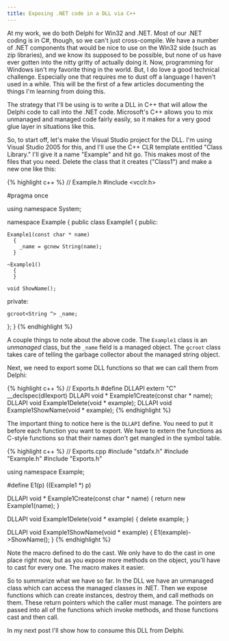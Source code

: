 ```yaml
---
title: Exposing .NET code in a DLL via C++
---
```

At my work, we do both Delphi for Win32 and .NET. Most of our .NET coding is
in C#, though, so we can't just cross-compile. We have a number of .NET
components that would be nice to use on the Win32 side (such as zip
libraries), and we know its supposed to be possible, but none of us have ever
gotten into the nitty gritty of actually doing it. Now, programming for
Windows isn't my favorite thing in the world. But, I do love a good technical
challenge. Especially one that requires me to dust off a language I haven't
used in a while. This will be the first of a few articles documenting the
things I'm learning from doing this.

The strategy that I'll be using is to write a DLL in C++ that will allow the
Delphi code to call into the .NET code. Microsoft's C++ allows you to mix
unmanaged and managed code fairly easily, so it makes for a very good glue
layer in situations like this.

So, to start off, let's make the Visual Studio project for the DLL. I'm using
Visual Studio 2005 for this, and I'll use the C++ CLR template entitled "Class
Library." I'll give it a name "Example" and hit go. This makes most of the
files that you need. Delete the class that it creates ("Class1") and make a
new one like this:

{% highlight c++ %}
// Example.h
#include <vcclr.h>

#pragma once

using namespace System;

namespace Example {
  public class Example1
  {
  public:

    Example1(const char * name)
      {
        _name = gcnew String(name);
      }

    ~Example1()
      {
      }

    void ShowName();

  private:

    gcroot<String ^> _name;
  };
}
{% endhighlight %}

A couple things to note about the above code. The `Example1` class is an
_unmanaged_ class, but the `_name` field is a managed object. The `gcroot`
class takes care of telling the garbage collector about the managed string
object.

Next, we need to export some DLL functions so that we can call them from
Delphi:

{% highlight c++ %}
// Exports.h
#define DLLAPI extern "C" __declspec(dllexport)
DLLAPI void * Example1Create(const char * name);
DLLAPI void Example1Delete(void * example);
DLLAPI void Example1ShowName(void * example);
{% endhighlight %}

The important thing to notice here is the `DLLAPI` define. You need to put it
before each function you want to export. We have to extern the functions as
C-style functions so that their names don't get mangled in the symbol table.

{% highlight c++ %}
// Exports.cpp
#include "stdafx.h"
#include "Example.h"
#include "Exports.h"

using namespace Example;

#define E1(p) ((Example1 *) p)

DLLAPI void * Example1Create(const char * name)
{
  return new Example1(name);
}

DLLAPI void Example1Delete(void * example)
{
  delete example;
}

DLLAPI void Example1ShowName(void * example)
{
  E1(example)->ShowName();
}
{% endhighlight %}

Note the macro defined to do the cast. We only have to do the cast in one
place right now, but as you expose more methods on the object, you'll have to
cast for every one. The macro makes it easier.

So to summarize what we have so far. In the DLL we have an unmanaged class
which can access the managed classes in .NET. Then we expose functions which
can create instances, destroy them, and call methods on them. These return
pointers which the caller must manage. The pointers are passed into all of the
functions which invoke methods, and those functions cast and then call.

In my next post I'll show how to consume this DLL from Delphi.

